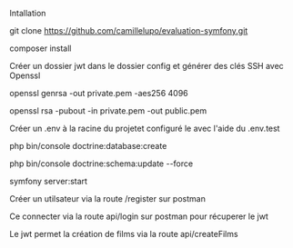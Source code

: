 Intallation

git clone https://github.com/camillelupo/evaluation-symfony.git

composer install

Créer un dossier jwt dans le dossier config et générer des clés SSH avec Openssl

openssl genrsa -out private.pem -aes256 4096

openssl rsa -pubout -in private.pem -out public.pem

Créer un .env à la racine du projetet configuré le avec l'aide du .env.test

php bin/console doctrine:database:create

php bin/console doctrine:schema:update --force

symfony server:start

Créer un utilsateur via la route /register sur postman

Ce connecter via la route api/login sur postman pour récuperer le jwt

Le jwt permet la création de films via la route api/createFilms
